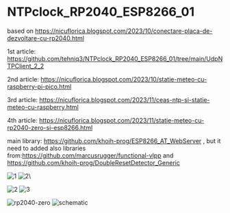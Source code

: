 # NTPclock_RP2040_ESP8266_01
based on https://nicuflorica.blogspot.com/2023/10/conectare-placa-de-dezvoltare-cu-rp2040.html

1st article: https://github.com/tehniq3/NTPclock_RP2040_ESP8266_01/tree/main/UdpNTPClient_2_2

2nd article: https://nicuflorica.blogspot.com/2023/10/statie-meteo-cu-raspberry-pi-pico.html

3rd article: https://nicuflorica.blogspot.com/2023/11/ceas-ntp-si-statie-meteo-cu-raspberry.html

4th article: https://nicuflorica.blogspot.com/2023/11/statie-meteo-cu-rp2040-zero-si-esp8266.html

main library: https://github.com/khoih-prog/ESP8266_AT_WebServer , but it need to added also libraries from:https://github.com/marcusrugger/functional-vlpp and https://github.com/khoih-prog/DoubleResetDetector_Generic

![1](https://blogger.googleusercontent.com/img/b/R29vZ2xl/AVvXsEhX3qdDUQIluVvOBNZ1892l9Fyk6V5o6kCrWwh8_1a6Pj9ZEPlhsOjgTCzeyn_zRY59lRo99Oj_f_lcGqz2SgqT3E4eVvJOTNvYPGyR5Lgutc48BvOkKXYGDF0KJ7xb-uXgpglxusxHHO3IQ2TaLaHYovvNsGtCcZ4k3zbe_wAHhgqDE_6oYPSMsEYxJrtV/w200-h150/NTPclock_RP2040_ESP8266_01_01.jpg)
![2](https://blogger.googleusercontent.com/img/b/R29vZ2xl/AVvXsEikeaabmhyphenhyphen264KWjopgSv9r7O4EBTVMkoMZtx6EEvxFMmzIBv1J2XVt0CMqt-JJtVUXR02Cb4UqD3Ren5g59uVdOwmWm5-3NPfVAATL5e1PT2l5YbNOAffuiUsTxgfMRCQoaMbvrb1QbwOUJ8GJu6xfQuYZDTQoepYALqJecpCx3Vmk1XqfXOInpCAzjCnj/w200-h150/NTPclock_RP2040_ESP8266_01_02.jpg)\

![2](https://blogger.googleusercontent.com/img/b/R29vZ2xl/AVvXsEhYJk-gn7VxpMWrLIRYEJ_lPRCm6WZ4pghT4d7sr7clUtxoLq-c9hj5K6nnECq-l_9uuo_P0dKcOODQVXkEVPa_5iRjPAI_dYZkmx1NwXlw-pOZvQDeiPTy77iV1OKZ_YmVWYWoxZpkvC6V4U0CTCnpT9foatis0MIKF1WvnRmwUrQkKcovlxXJQWq9HHMn/w200-h150/statie_meteo_03.jpg)
![3](https://blogger.googleusercontent.com/img/b/R29vZ2xl/AVvXsEjzAaQd6TslckRecOfJ8h_P8-pX-Z6KV6O_GUR0UC2ZsH72UiY0_CFKYQFBuBTtBMDGQT2l2i5QVs_4UpBvPY-KAyY2OAvbVxgztFVE9uNYdT5p3qaNxrsIDMZWi9P6wRlcO-m21jLMMUpepu4qFs2CrgDE2LZvGQd8ef5AfvFsF94R68OEOkAVImc04zfO/w200-h150/statie_meteo_05.jpg)

![rp2040-zero](https://blogger.googleusercontent.com/img/b/R29vZ2xl/AVvXsEgGnPL3tITjme7KvMjKv9EouCAMQwMnOn2svLfUT-XfTZb7bV1WBun32pS3jv_PtX7SDbY28dqDhzbbVRczzxCYYsppskPM-hncdpQtyStAAnnzLuJlRKdWZetKHj4r8thfPL_K9sUQ1vs3fGpR_t5bVtRlkgo4UJWG_fSOY8KcBl_yW6Ua8d27u5qBWSa0/w200-h150/RP2040zero_ESP8266_03.jpg)
![schematic](https://blogger.googleusercontent.com/img/b/R29vZ2xl/AVvXsEiOz9KHl7yhsUlV38qjRsY6yQly3dPnQSl0XJcFUaZZve_UEFllVePyMJ1cD18B8hTh1F58lUyEqXMnwHYwkmOUX8VhdoBhQBqIxbrKJIMomD1sPGsIJPsQXW1pS3iwoyNvixlPib0EDD8oz8QHEPspSUC_whxNeuAarSuN4zIrt2qe8ZBRCu0CJAjWsZkr/s1154/NTPclock_RP2040_ESP8266_01_DST_i2c_LCD1602_sch1.png)


